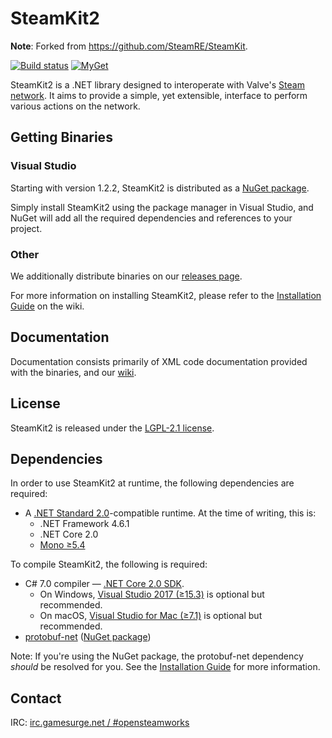 # SteamKit2

**Note**: Forked from https://github.com/SteamRE/SteamKit.

[![Build status](https://ci.appveyor.com/api/projects/status/rvbwhn15yiooeyi3/branch/master2?svg=true)](https://ci.appveyor.com/project/leonard-thieu/steamkit/branch/master2)
[![MyGet](https://img.shields.io/myget/toofz/v/toofz.SteamKit2.svg)](https://www.myget.org/feed/toofz/package/nuget/toofz.SteamKit2)

SteamKit2 is a .NET library designed to interoperate with Valve's [Steam network](http://store.steampowered.com/about). 
It aims to provide a simple, yet extensible, interface to perform various actions on the network.


## Getting Binaries


### Visual Studio

Starting with version 1.2.2, SteamKit2 is distributed as a [NuGet package](http://nuget.org/packages/steamkit2).

Simply install SteamKit2 using the package manager in Visual Studio, and NuGet will add all the required dependencies and references to your project.  
  
### Other

We additionally distribute binaries on our [releases page](https://github.com/SteamRE/SteamKit/releases).

For more information on installing SteamKit2, please refer to the [Installation Guide](https://github.com/SteamRE/SteamKit/wiki/Installation) on the wiki.


## Documentation

Documentation consists primarily of XML code documentation provided with the binaries, and our [wiki](https://github.com/SteamRE/SteamKit/wiki).


## License

SteamKit2 is released under the [LGPL-2.1 license](http://www.tldrlegal.com/license/gnu-lesser-general-public-license-v2.1-%28lgpl-2.1%29).


## Dependencies

In order to use SteamKit2 at runtime, the following dependencies are required:

  - A [.NET Standard 2.0](https://github.com/dotnet/standard/blob/master/docs/versions.md)-compatible runtime. At the time of writing, this is:
      - .NET Framework 4.6.1
      - .NET Core 2.0
      - [Mono ≥5.4](http://mono-project.com)

To compile SteamKit2, the following is required:

  - C# 7.0 compiler &mdash; [.NET Core 2.0 SDK](https://www.microsoft.com/net/core).
      - On Windows, [Visual Studio 2017 (≥15.3)](https://www.visualstudio.com/vs/whatsnew/) is optional but recommended.
      - On macOS, [Visual Studio for Mac (≥7.1)](https://www.visualstudio.com/vs/visual-studio-mac/) is optional but recommended.
  - [protobuf-net](http://code.google.com/p/protobuf-net/) ([NuGet package](http://nuget.org/packages/protobuf-net))

Note: If you're using the NuGet package, the protobuf-net dependency _should_ be resolved for you. See the [Installation Guide](https://github.com/SteamRE/SteamKit/wiki/Installation) for more information.


## Contact

IRC: [irc.gamesurge.net / #opensteamworks](irc://irc.gamesurge.net/opensteamworks)


